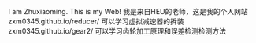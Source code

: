 I am Zhuxiaoming. This is my Web!
我是来自HEU的老师，这是我的个人网站
zxm0345.github.io/reducer/ 可以学习虚拟减速器的拆装
zxm0345.github.io/gear2/  可以学习齿轮加工原理和误差检测检测方法
